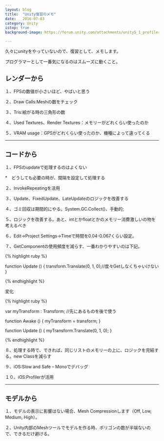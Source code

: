 ```yaml
---
layout: blog
title:  "Unity復習のメモ"
date:   2016-07-03
category: Unity
istop: true
background-image: https://forum.unity.com/attachments/unity5_1_profiler-png.153651/

---
```



久々にunityをやっていないので、復習として、メモします。

プログラマーとして一番気になるのはスムーズに動くこと。

## レンダーから

１、FPSの数値が小さいほど、やばいと思う

２、Draw Calls:Meshの数をチェック

３、Tris:絵がる時の三角形の数

４、Used Textures、Render Textures：メモリーがどれくらい使ったのか

５、VRAM usage：GPSがどれくらい使ったのか、機種によって違ってくる


---

## コードから

１、FPSのupdateで処理するのはよくない

*　どうしても必要の時が、間隔を設定して処理する

２、InvokeRepeatingを活用

３、Update、FixedUpdate、LateUpdateのロジックを改善する

４、ゴミ回収は期間的にやる。System.GC.Collect()、手動的;

５、ロジックを改善する。あと、intとかfloatとかのメモリー消費激しいの物を考えるべき

６、Edit->Project Settings->Timeで時間を0.04-0.067くらい設定。

７、GetComponentの使用頻度を減らす、一番わかりやすいのは下記。

{% highlight ruby %}

function Update () {
  transform.Translate(0, 1, 0);//度々Getしなくちゃいけない
}

{% endhighlight %}

変化

{% highlight ruby %}

var myTransform : Transform; //先にあるものを後で使う

function Awake () {
  myTransform = transform;
}

function Update () {
  myTransform.Translate(0, 1, 0);
}

{% endhighlight %}

８、処理する時で、できれば、同じリストのメモリーの上に、ロジックを完結する。new Classを減らす

９、iOS:Slow and Safe – Monoでデバッグ

１０、iOS:Profilerが活用

---

## モデルから

１、モデルの表示に影響はない場合、Mesh Compressionします（Off, Low, Medium, High）。

２、Unity内部のMeshツールでモデルを作る時、ポリゴンの数が半端ないので、できるだけ避ける。
